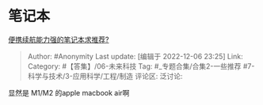 # 笔记本
[便携续航能力强的笔记本求推荐?](https://www.zhihu.com/question/514751619/answer/2790249899)

> Author: #Anonymity
> Last update: [编辑于 2022-12-06 23:25]
> Link:
> Category: #【答集】/06-未来科技
> Tag: #_专题合集/合集2-一些推荐 #7-科学与技术/3-应用科学/工程/制造 
> 评论区:
> 泛讨论:

显然是 M1/M2 的apple macbook air啊
